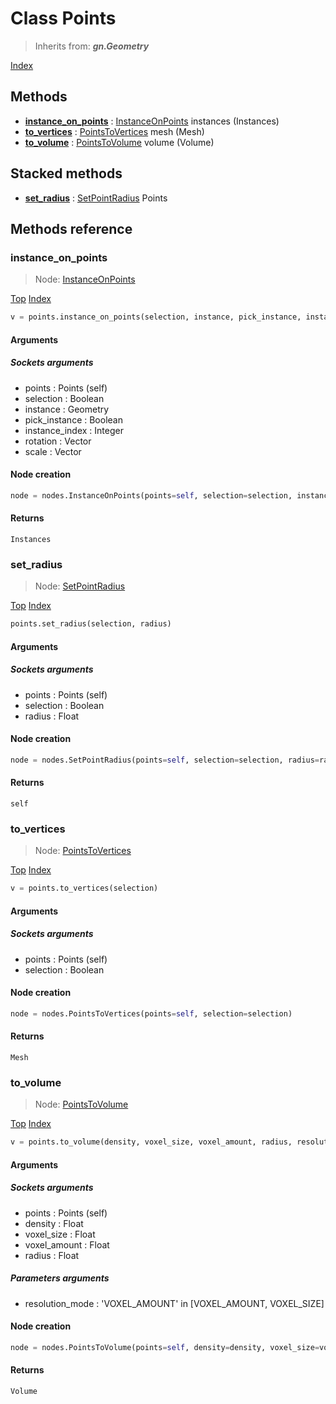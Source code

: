 
# Class Points

> Inherits from: ***gn.Geometry***


[Index](/docs/index.md)

## Methods



- [**instance_on_points**](#instance_on_points) : [InstanceOnPoints](../nodes/InstanceOnPoints.md) instances (Instances)
- [**to_vertices**](#to_vertices) : [PointsToVertices](../nodes/PointsToVertices.md) mesh (Mesh)
- [**to_volume**](#to_volume) : [PointsToVolume](../nodes/PointsToVolume.md) volume (Volume)



## Stacked methods



- [**set_radius**](#set_radius) : [SetPointRadius](../nodes/SetPointRadius.md) Points



## Methods reference


### instance_on_points

> Node: [InstanceOnPoints](../nodes/{self.node_name}.md)


[Top](#class-points) [Index](/docs/index.md)

```python
v = points.instance_on_points(selection, instance, pick_instance, instance_index, rotation, scale)
```


#### Arguments


##### Sockets arguments



- points : Points (self)
- selection : Boolean
- instance : Geometry
- pick_instance : Boolean
- instance_index : Integer
- rotation : Vector
- scale : Vector



#### Node creation


```python
node = nodes.InstanceOnPoints(points=self, selection=selection, instance=instance, pick_instance=pick_instance, instance_index=instance_index, rotation=rotation, scale=scale)
```


#### Returns

    Instances

### set_radius

> Node: [SetPointRadius](../nodes/{self.node_name}.md)


[Top](#class-points) [Index](/docs/index.md)

```python
points.set_radius(selection, radius)
```


#### Arguments


##### Sockets arguments



- points : Points (self)
- selection : Boolean
- radius : Float



#### Node creation


```python
node = nodes.SetPointRadius(points=self, selection=selection, radius=radius)
```


#### Returns

    self

### to_vertices

> Node: [PointsToVertices](../nodes/{self.node_name}.md)


[Top](#class-points) [Index](/docs/index.md)

```python
v = points.to_vertices(selection)
```


#### Arguments


##### Sockets arguments



- points : Points (self)
- selection : Boolean



#### Node creation


```python
node = nodes.PointsToVertices(points=self, selection=selection)
```


#### Returns

    Mesh

### to_volume

> Node: [PointsToVolume](../nodes/{self.node_name}.md)


[Top](#class-points) [Index](/docs/index.md)

```python
v = points.to_volume(density, voxel_size, voxel_amount, radius, resolution_mode)
```


#### Arguments


##### Sockets arguments



- points : Points (self)
- density : Float
- voxel_size : Float
- voxel_amount : Float
- radius : Float



##### Parameters arguments



- resolution_mode : 'VOXEL_AMOUNT' in [VOXEL_AMOUNT, VOXEL_SIZE]



#### Node creation


```python
node = nodes.PointsToVolume(points=self, density=density, voxel_size=voxel_size, voxel_amount=voxel_amount, radius=radius, resolution_mode=resolution_mode)
```


#### Returns

    Volume
